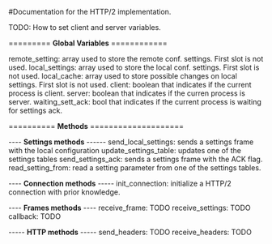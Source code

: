 #Documentation for the HTTP/2 implementation.

TODO: How to set client and server variables.

========= **Global Variables** ============

remote_setting: array used to store the remote conf. settings. First slot is not used.
local_settings: array used to store the local conf. settings. First slot is not used.
local_cache: array used to store possible changes on local settings. First slot is not used.
client: boolean that indicates if the current process is client.
server: boolean that indicates if the curren process is server.
waiting_sett_ack: bool that indicates if the current process is waiting for settings ack.

========== **Methods** ====================

---- **Settings methods** ------
send_local_settings: sends a settings frame with the local configuration
update_settings_table: updates one of the settings tables
send_settings_ack: sends a settings frame with the ACK flag.
read_setting_from: read a setting parameter from one of the settings tables.


---- **Connection methods** -----
init_connection: initialize a HTTP/2 connection with prior knowledge.

---- **Frames methods** ----
receive_frame: TODO
receive_settings: TODO
callback: TODO

----- **HTTP methods** -----
send_headers: TODO
receive_headers: TODO




